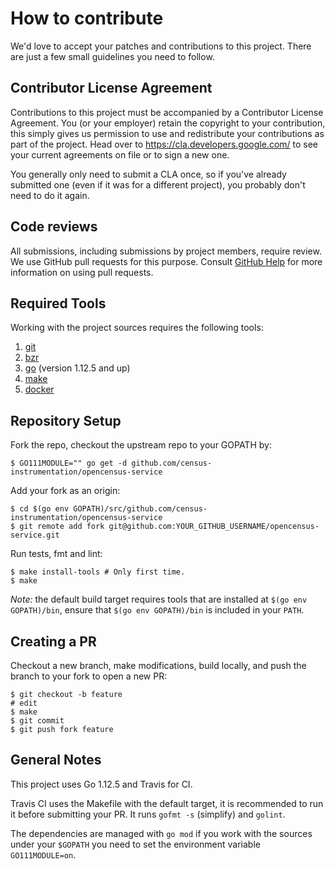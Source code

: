 # How to contribute

We'd love to accept your patches and contributions to this project. There are
just a few small guidelines you need to follow.

## Contributor License Agreement

Contributions to this project must be accompanied by a Contributor License
Agreement. You (or your employer) retain the copyright to your contribution,
this simply gives us permission to use and redistribute your contributions as
part of the project. Head over to <https://cla.developers.google.com/> to see
your current agreements on file or to sign a new one.

You generally only need to submit a CLA once, so if you've already submitted one
(even if it was for a different project), you probably don't need to do it
again.

## Code reviews

All submissions, including submissions by project members, require review. We
use GitHub pull requests for this purpose. Consult [GitHub Help] for more
information on using pull requests.

[GitHub Help]: https://help.github.com/articles/about-pull-requests/

## Required Tools

Working with the project sources requires the following tools:

1. [git](https://git-scm.com/)
2. [bzr](http://bazaar.canonical.com/en/)
3. [go](https://golang.org/) (version 1.12.5 and up)
4. [make](https://www.gnu.org/software/make/)
5. [docker](https://www.docker.com/)

## Repository Setup

Fork the repo, checkout the upstream repo to your GOPATH by:

```
$ GO111MODULE="" go get -d github.com/census-instrumentation/opencensus-service
```

Add your fork as an origin:

```shell
$ cd $(go env GOPATH)/src/github.com/census-instrumentation/opencensus-service
$ git remote add fork git@github.com:YOUR_GITHUB_USERNAME/opencensus-service.git
```

Run tests, fmt and lint:

```shell 
$ make install-tools # Only first time.
$ make
```

*Note:* the default build target requires tools that are installed at `$(go env GOPATH)/bin`, ensure that `$(go env GOPATH)/bin` is included in your `PATH`.

## Creating a PR

Checkout a new branch, make modifications, build locally, and push the branch to your fork
to open a new PR:

```shell
$ git checkout -b feature
# edit
$ make
$ git commit
$ git push fork feature
```

## General Notes

This project uses Go 1.12.5 and Travis for CI.

Travis CI uses the Makefile with the default target, it is recommended to
run it before submitting your PR. It runs `gofmt -s` (simplify) and `golint`.

The dependencies are managed with `go mod` if you work with the sources under your
`$GOPATH` you need to set the environment variable `GO111MODULE=on`.